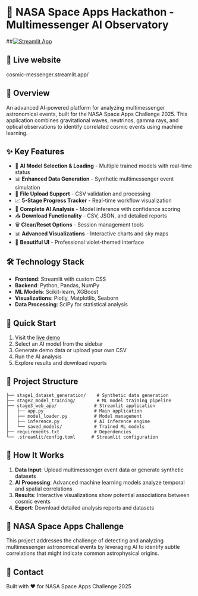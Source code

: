 # 🌌 NASA Space Apps Hackathon - Multimessenger AI Observatory

##[![Streamlit App](https://static.streamlit.io/badges/streamlit_badge_black_white.svg)](https://share.streamlit.io/your-app-url)

## 🚀 Live website
cosmic-messenger.streamlit.app/


## 🎯 Overview
An advanced AI-powered platform for analyzing multimessenger astronomical events, built for the NASA Space Apps Challenge 2025. This application combines gravitational waves, neutrinos, gamma rays, and optical observations to identify correlated cosmic events using machine learning.

## ✨ Key Features
- 🤖 **AI Model Selection & Loading** - Multiple trained models with real-time status
- 📊 **Enhanced Data Generation** - Synthetic multimessenger event simulation
- 📂 **File Upload Support** - CSV validation and processing
- 📈 **5-Stage Progress Tracker** - Real-time workflow visualization
- 🧠 **Complete AI Analysis** - Model inference with confidence scoring
- 📥 **Download Functionality** - CSV, JSON, and detailed reports
- 🗑️ **Clear/Reset Options** - Session management tools
- 📊 **Advanced Visualizations** - Interactive charts and sky maps
- 🎨 **Beautiful UI** - Professional violet-themed interface

## 🛠️ Technology Stack
- **Frontend**: Streamlit with custom CSS
- **Backend**: Python, Pandas, NumPy
- **ML Models**: Scikit-learn, XGBoost
- **Visualizations**: Plotly, Matplotlib, Seaborn
- **Data Processing**: SciPy for statistical analysis

## 🚀 Quick Start
1. Visit the [live demo](https://your-streamlit-cloud-url)
2. Select an AI model from the sidebar
3. Generate demo data or upload your own CSV
4. Run the AI analysis
5. Explore results and download reports

## 📁 Project Structure
```
├── stage1_dataset_generation/    # Synthetic data generation
├── stage2_model_training/        # ML model training pipeline
├── stage3_web_app/              # Streamlit application
│   ├── app.py                   # Main application
│   ├── model_loader.py          # Model management
│   ├── inference.py             # AI inference engine
│   └── saved_models/            # Trained ML models
├── requirements.txt             # Dependencies
└── .streamlit/config.toml      # Streamlit configuration
```

## 🧬 How It Works
1. **Data Input**: Upload multimessenger event data or generate synthetic datasets
2. **AI Processing**: Advanced machine learning models analyze temporal and spatial correlations
3. **Results**: Interactive visualizations show potential associations between cosmic events
4. **Export**: Download detailed analysis reports and datasets

## 🌟 NASA Space Apps Challenge
This project addresses the challenge of detecting and analyzing multimessenger astronomical events by leveraging AI to identify subtle correlations that might indicate common astrophysical origins.

## 📧 Contact
Built with ❤️ for NASA Space Apps Challenge 2025

